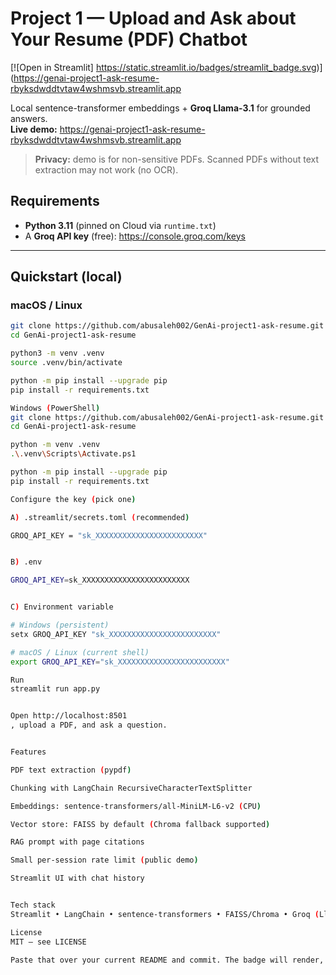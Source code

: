 # Project 1 — Upload and Ask about Your Resume (PDF) Chatbot

[![Open in Streamlit]
https://static.streamlit.io/badges/streamlit_badge.svg)](https://genai-project1-ask-resume-rbyksdwddtvtaw4wshmsvb.streamlit.app

Local sentence-transformer embeddings + **Groq Llama-3.1** for grounded answers.  
**Live demo:** https://genai-project1-ask-resume-rbyksdwddtvtaw4wshmsvb.streamlit.app

> **Privacy:** demo is for non-sensitive PDFs. Scanned PDFs without text extraction may not work (no OCR).

## Requirements
- **Python 3.11** (pinned on Cloud via `runtime.txt`)
- A **Groq API key** (free): https://console.groq.com/keys

---

## Quickstart (local)

### macOS / Linux
```bash
git clone https://github.com/abusaleh002/GenAi-project1-ask-resume.git
cd GenAi-project1-ask-resume

python3 -m venv .venv
source .venv/bin/activate

python -m pip install --upgrade pip
pip install -r requirements.txt

Windows (PowerShell)
git clone https://github.com/abusaleh002/GenAi-project1-ask-resume.git
cd GenAi-project1-ask-resume

python -m venv .venv
.\.venv\Scripts\Activate.ps1

python -m pip install --upgrade pip
pip install -r requirements.txt

Configure the key (pick one)

A) .streamlit/secrets.toml (recommended)

GROQ_API_KEY = "sk_XXXXXXXXXXXXXXXXXXXXXXXX"


B) .env

GROQ_API_KEY=sk_XXXXXXXXXXXXXXXXXXXXXXXX


C) Environment variable

# Windows (persistent)
setx GROQ_API_KEY "sk_XXXXXXXXXXXXXXXXXXXXXXXX"

# macOS / Linux (current shell)
export GROQ_API_KEY="sk_XXXXXXXXXXXXXXXXXXXXXXXX"

Run
streamlit run app.py


Open http://localhost:8501
, upload a PDF, and ask a question.


Features

PDF text extraction (pypdf)

Chunking with LangChain RecursiveCharacterTextSplitter

Embeddings: sentence-transformers/all-MiniLM-L6-v2 (CPU)

Vector store: FAISS by default (Chroma fallback supported)

RAG prompt with page citations

Small per-session rate limit (public demo)

Streamlit UI with chat history


Tech stack
Streamlit • LangChain • sentence-transformers • FAISS/Chroma • Groq (Llama-3.1)

License
MIT — see LICENSE

Paste that over your current README and commit. The badge will render, commands will format properly, and the page will be easy to



















